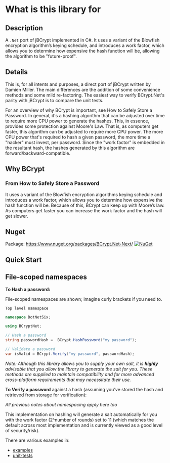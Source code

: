 # What is this library for

## Description

A `.Net` port of jBCrypt implemented in C#. It uses a variant of the Blowfish encryption algorithm’s keying schedule, and introduces a work factor, which allows you to determine how expensive the hash function will be, allowing the algorithm to be "future-proof".

## Details

This is, for all intents and purposes, a direct port of jBCrypt written by Damien Miller. The main differences are the addition of some convenience methods and some mild re-factoring. The easiest way to verify BCrypt.Net's parity with jBCrypt is to compare the unit tests.

For an overview of why BCrypt is important, see How to Safely Store a Password. In general, it's a hashing algorithm that can be adjusted over time to require more CPU power to generate the hashes. This, in essence, provides some protection against Moore's Law. That is, as computers get faster, this algorithm can be adjusted to require more CPU power. The more CPU power that's required to hash a given password, the more time a "hacker" must invest, per password. Since the "work factor" is embedded in the resultant hash, the hashes generated by this algorithm are forward/backward-compatible.

## Why BCrypt

### From How to Safely Store a Password

It uses a variant of the Blowfish encryption algorithms keying schedule and introduces a work factor, which allows you to determine how expensive the hash function will be. Because of this, BCrypt can keep up with Moore’s law. As computers get faster you can increase the work factor and the hash will get slower.

## Nuget

Package: <https://www.nuget.org/packages/BCrypt.Net-Next/>
[![NuGet](https://img.shields.io/nuget/v/BCrypt.Net-Next.svg?style=flat-square)](https://www.nuget.org/packages/BCrypt.Net-Next)

## Quick Start

## File-scoped namespaces

**To Hash a password:**

File-scoped namespaces are shown; imagine curly brackets if you need to.

`Top level namespace`

```csharp
namespace DotNetSix;

using BCryptNet;

// Hash a password
string passwordHash =  BCrypt.HashPassword("my password");

// Validate a password
var isValid = BCrypt.Verify("my password", passwordHash);
```

_Note: Although this library allows you to supply your own salt, it is **highly** advisable that you allow the library to generate the salt for you.
These methods are supplied to maintain compatibility and for more advanced cross-platform requirements that may necessitate their use._

**To Verify a password** against a hash (assuming you’ve stored the hash and retrieved from storage for verification):

_All previous notes about namespacing apply here too_

This implementation on hashing will generate a salt automatically for you with the work factor (2^number of rounds) set to 11 (which matches the default across most implementation and is currently viewed as a good level of security/risk).

There are various examples in:

- [examples](https://github.com/BcryptNet/bcrypt.net/tree/main/examples)
- [unit-tests](https://github.com/BcryptNet/bcrypt.net/blob/main/tests/UnitTests/BCryptTests.cs)
